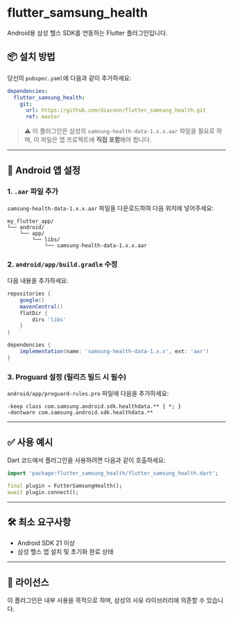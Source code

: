 # flutter\_samsung\_health

Android용 삼성 헬스 SDK를 연동하는 Flutter 플러그인입니다.

## 📦 설치 방법

당신의 `pubspec.yaml`에 다음과 같이 추가하세요:

```yaml
dependencies:
  flutter_samsung_health:
    git:
      url: https://github.com/diaconn/flutter_samsung_health.git
      ref: master
```

> ⚠️ 이 플러그인은 삼성의 `samsung-health-data-1.x.x.aar` 파일을 필요로 하며, 이 파일은 앱 프로젝트에 **직접 포함**해야 합니다.

---

## 🔧 Android 앱 설정

### 1. `.aar` 파일 추가

`samsung-health-data-1.x.x.aar` 파일을 다운로드하여 다음 위치에 넣어주세요:

```
my_flutter_app/
└── android/
    └── app/
        └── libs/
            └── samsung-health-data-1.x.x.aar
```

### 2. `android/app/build.gradle` 수정

다음 내용을 추가하세요:

```gradle
repositories {
    google()
    mavenCentral()
    flatDir {
        dirs 'libs'
    }
}

dependencies {
    implementation(name: 'samsung-health-data-1.x.x', ext: 'aar')
}
```

### 3. Proguard 설정 (릴리즈 빌드 시 필수)

`android/app/proguard-rules.pro` 파일에 다음을 추가하세요:

```proguard
-keep class com.samsung.android.sdk.healthdata.** { *; }
-dontwarn com.samsung.android.sdk.healthdata.**
```

---

## ✅ 사용 예시

Dart 코드에서 플러그인을 사용하려면 다음과 같이 호출하세요:

```dart
import 'package:flutter_samsung_health/flutter_samsung_health.dart';

final plugin = FutterSamsungHealth();
await plugin.connect();

```

---

## 🛠 최소 요구사항

* Android SDK 21 이상
* 삼성 헬스 앱 설치 및 초기화 완료 상태

---

## 🔐 라이선스

이 플러그인은 내부 사용을 목적으로 하며, 삼성의 사유 라이브러리에 의존할 수 있습니다.
